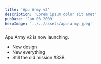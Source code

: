 ```yaml
---
title: 'Apu Army v2'
description: 'Lorem ipsum dolor sit amet'
pubDate: 'Jan 03 2009'
heroImage: '../../assets/apu-army.jpeg'
---
```


Apu Army v2 is now launching.

- New design
- New everything
- Still the old mission #33B
